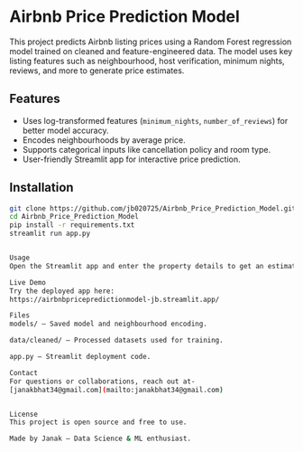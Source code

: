 # Airbnb Price Prediction Model

This project predicts Airbnb listing prices using a Random Forest regression model trained on cleaned and feature-engineered data. The model uses key listing features such as neighbourhood, host verification, minimum nights, reviews, and more to generate price estimates.

## Features
- Uses log-transformed features (`minimum_nights`, `number_of_reviews`) for better model accuracy.
- Encodes neighbourhoods by average price.
- Supports categorical inputs like cancellation policy and room type.
- User-friendly Streamlit app for interactive price prediction.

## Installation

```bash
git clone https://github.com/jb020725/Airbnb_Price_Prediction_Model.git
cd Airbnb_Price_Prediction_Model
pip install -r requirements.txt
streamlit run app.py


Usage
Open the Streamlit app and enter the property details to get an estimated price.

Live Demo
Try the deployed app here:
https://airbnbpricepredictionmodel-jb.streamlit.app/

Files
models/ — Saved model and neighbourhood encoding.

data/cleaned/ — Processed datasets used for training.

app.py — Streamlit deployment code.

Contact
For questions or collaborations, reach out at-
[janakbhat34@gmail.com](mailto:janakbhat34@gmail.com)


License
This project is open source and free to use.

Made by Janak — Data Science & ML enthusiast.